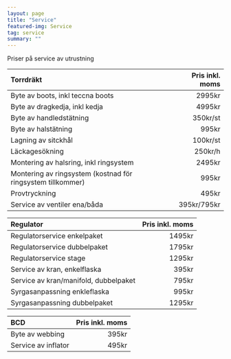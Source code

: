 ```yaml
---
layout: page
title: "Service"
featured-img: Service
tag: service
summary: ""
---
```


Priser på service av utrustning


| Torrdräkt| Pris inkl. moms |
|:---|---:|
| Byte av boots, inkl teccna boots | 2995kr |
| Byte av dragkedja, inkl kedja | 4995kr |
| Byte av handledstätning | 350kr/st |
| Byte av halstätning | 995kr |
| Lagning av sitckhål | 100kr/st |
| Läckagesökning | 250kr/h |
| Montering av halsring, inkl ringsystem | 2495kr |
| Montering av ringsystem (kostnad för ringsystem tillkommer) | 995kr |
| Provtryckning | 495kr |
| Service av ventiler ena/båda | 395kr/795kr |

| Regulator | Pris inkl. moms |
|:---|---:|
| Regulatorservice enkelpaket | 1495kr |
| Regulatorservice dubbelpaket | 1795kr |
| Regulatorservice stage | 1295kr |
| Service av kran, enkelflaska | 395kr |
| Service av kran/manifold, dubbelpaket | 795kr |
| Syrgasanpassning enkleflaska | 995kr |
| Syrgasanpassning dubbelpaket | 1295kr |

| BCD | Pris inkl. moms |
|:---|---:|
| Byte av webbing | 395kr |
| Service av inflator | 495kr |
